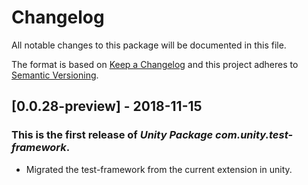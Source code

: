 # Changelog
All notable changes to this package will be documented in this file.

The format is based on [Keep a Changelog](http://keepachangelog.com/en/1.0.0/)
and this project adheres to [Semantic Versioning](http://semver.org/spec/v2.0.0.html).

## [0.0.28-preview] - 2018-11-15

### This is the first release of *Unity Package com.unity.test-framework*.

- Migrated the test-framework from the current extension in unity.
